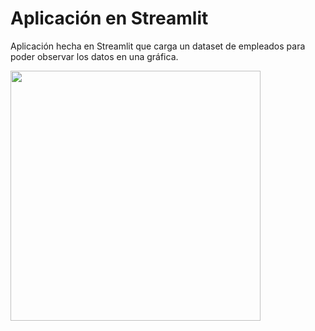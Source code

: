 # Aplicación en Streamlit

Aplicación hecha en Streamlit que carga un dataset de empleados para poder observar los datos en una gráfica.


<img src="img/mascotas.jpg" width="400">
